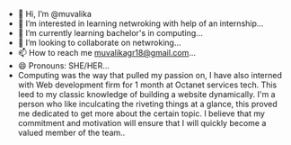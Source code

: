 - 👋 Hi, I’m @muvalika
- 👀 I’m interested in learning netwroking with help of an internship...
- 🌱 I’m currently learning bachelor's in computing...
- 💞️ I’m looking to collaborate on netwroking...
- 📫 How to reach me muvalikagr18@gmail.com...
- 😄 Pronouns: SHE/HER...
- Computing was the way that pulled my passion on,
I have also interned with Web development firm for 1 month at Octanet services tech.
This leed to my classic knowledge of building a website dynamically.
I'm a person who like inculcating the riveting things at a glance, this proved me dedicated to get more about the certain topic. 
I believe that my commitment and motivation will ensure that I will quickly become a valued member of the team..

<!---
muvalika/muvalika is a ✨ special ✨ repository because its `README.md` (this file) appears on your GitHub profile.
You can click the Preview link to take a look at your changes.
--->
